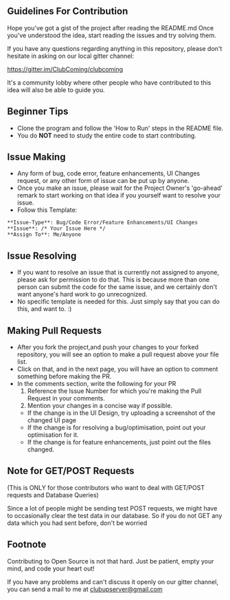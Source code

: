 ## Guidelines For Contribution

Hope you've got a gist of the project after reading the README.md
Once you've understood the idea, start reading the issues and try solving them.

If you have any questions regarding anything in this repository, please don't hesitate in asking on our local gitter channel:

https://gitter.im/ClubComing/clubcoming

It's a community lobby where other people who have contributed to this idea will also be able to guide you.

## Beginner Tips
- Clone the program and follow the 'How to Run' steps in the README file.
- You do **NOT** need to study the entire code to start contributing.

## Issue Making

- Any form of bug, code error, feature enhancements, UI Changes request, or any other form of issue can be put up by anyone. 
- Once you make an issue, please wait for the Project Owner's 'go-ahead' remark to start working on that idea if you 
yourself want to resolve your issue. 
- Follow this Template:

```
**Issue-Type**: Bug/Code Error/Feature Enhancements/UI Changes
**Issue**: /* Your Issue Here */
**Assign To**: Me/Anyone
```

## Issue Resolving

- If you want to resolve an issue that is currently not assigned to anyone, please ask for permission to do that. 
This is because more than one person can submit the code for the same issue, and we certainly don't want anyone's hard work to go unrecognized.
- No specific template is needed for this. Just simply say that you can do this, and want to. :)

## Making Pull Requests

- After you fork the project,and push your changes to your forked repository, you will see an option to make a pull request above your file list.
- Click on that, and in the next page, you will have an option to comment something before making the PR.
- In the comments section, write the following for your PR
  1. Reference the Issue Number for which you're making the Pull Request in your comments.
  2. Mention your changes in a concise way if possible. 
    - If the change is in the UI Design, try uploading a screenshot of the changed UI page
    - If the change is for resolving a bug/optimisation, point out your optimisation for it.
    - If the change is for feature enhancements, just point out the files changed.
    
## Note for GET/POST Requests
(This is ONLY for those contributors who want to deal with GET/POST requests and Database Queries)

Since a lot of people might be sending test POST requests, we might have to occasionally clear the test data in our database. So if you do not GET any data which you had sent before, don't be worried
    
  
## Footnote

Contributing to Open Source is not that hard. Just be patient, empty your mind, and code your heart out!

If you have any problems and can't discuss it openly on our gitter channel, you can send a mail to me at 
clubupserver@gmail.com


  
